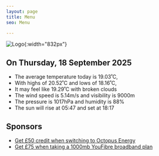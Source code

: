 ```yaml
---
layout: page
title: Menu
seo: Menu

---
```


![Logo](/images/logo.jpg){:width="832px"}

<!-- weather_marker starts -->
## On Thursday, 18 September 2025

- The average temperature today is 19.03˚C,
- With highs of 20.52˚C and lows of 18.16˚C,
- It may feel like 19.29˚C with broken clouds
- The wind speed is 5.14m/s and visibility is 9000m
- The pressure is 1017hPa and humidity is 88%
- The sun will rise at 05:47 and set at 18:17

<!-- weather_marker ends -->

## Sponsors

- [Get £50 credit when switching to Octopus Energy](https://bit.ly/3oD1nnS)
- [Get £75 when taking a 1000mb YouFibre broadband plan](https://aklam.io/91zWhU?)
